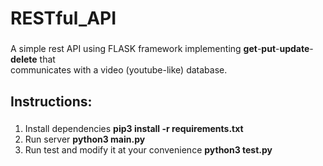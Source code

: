 # RESTful_API
###
A simple rest API using FLASK framework implementing **get**-**put**-**update**-**delete** that  
communicates with a video (youtube-like) database.
## Instructions:
###  
1. Install dependencies
**pip3 install -r requirements.txt**
2. Run server 
**python3 main.py**
3. Run test and modify it at your convenience 
**python3 test.py**
